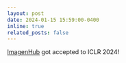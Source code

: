 ```yaml
---
layout: post
date: 2024-01-15 15:59:00-0400
inline: true
related_posts: false
---
```


[ImagenHub](https://tiger-ai-lab.github.io/ImagenHub/) got accepted to ICLR 2024!
